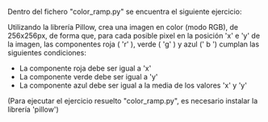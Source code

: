 Dentro del fichero "color_ramp.py" se encuentra el siguiente ejercicio:

Utilizando la librería Pillow, crea una imagen en color (modo RGB), de
256x256px, de forma que, para cada posible pixel en la posición 'x' e 'y'
de la imagen, las componentes roja ( 'r' ), verde ( 'g' ) y azul (' b ') cumplan
las siguientes condiciones:
- La componente roja debe ser igual a 'x'
- La componente verde debe ser igual a 'y'
- La componente azul debe ser igual a la media de los valores 'x' y 'y'

(Para ejecutar el ejercicio resuelto "color_ramp.py", es necesario instalar la librería 'pillow')
